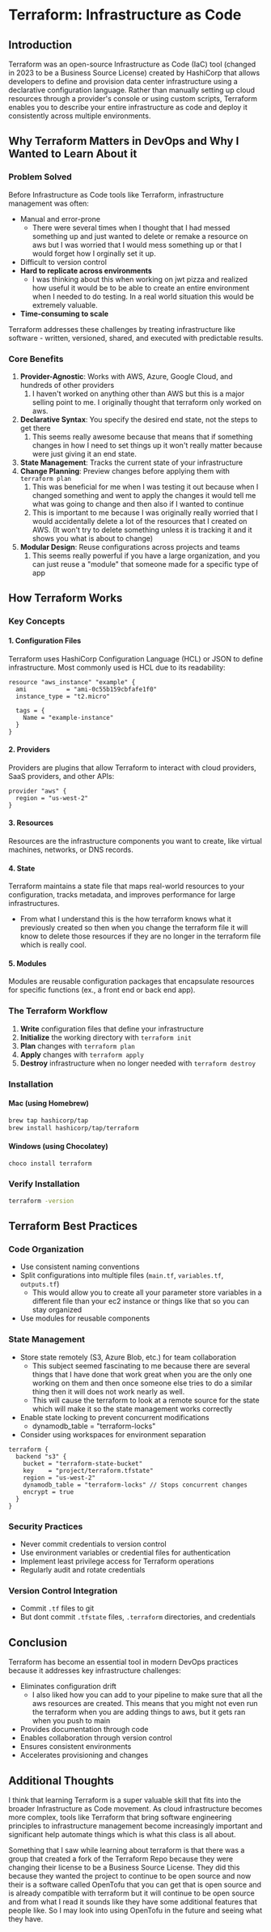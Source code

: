 # Terraform: Infrastructure as Code

## Introduction
Terraform was an open-source Infrastructure as Code (IaC) tool (changed in 2023 to be a Business Source License) created by HashiCorp that allows developers to define and provision data center infrastructure using a declarative configuration language. Rather than manually setting up cloud resources through a provider's console or using custom scripts, Terraform enables you to describe your entire infrastructure as code and deploy it consistently across multiple environments.

## Why Terraform Matters in DevOps and Why I Wanted to Learn About it

### Problem Solved
Before Infrastructure as Code tools like Terraform, infrastructure management was often:
- Manual and error-prone
  - There were several times when I thought that I had messed something up and just wanted to delete or remake a resource on aws but I was worried that I would mess something up or that I would forget how I orginally set it up.
- Difficult to version control
- **Hard to replicate across environments**
  - I was thinking about this when working on jwt pizza and realized how useful it would be to be able to create an entire environment when I needed to do testing. In a real world situation this would be extremely valuable.
- **Time-consuming to scale**

Terraform addresses these challenges by treating infrastructure like software - written, versioned, shared, and executed with predictable results.

### Core Benefits
1. **Provider-Agnostic**: Works with AWS, Azure, Google Cloud, and hundreds of other providers
   1. I haven't worked on anything other than AWS but this is a major selling point to me. I originally thought that terraform only worked on aws.
2. **Declarative Syntax**: You specify the desired end state, not the steps to get there
    1. This seems really awesome because that means that if something changes in how I need to set things up it won't really matter because were just giving it an end state.
3. **State Management**: Tracks the current state of your infrastructure
4. **Change Planning**: Preview changes before applying them with `terraform plan`
    1. This was beneficial for me when I was testing it out because when I changed something and went to apply the changes it would tell me what was going to change and then also if I wanted to continue
   2. This is important to me because I was originally really worried that I would accidentally delete a lot of the resources that I created on AWS. (It won't try to delete something unless it is tracking it and it shows you what is about to change)
5. **Modular Design**: Reuse configurations across projects and teams
   1. This seems really powerful if you have a large organization, and you can just reuse a "module" that someone made for a specific type of app

## How Terraform Works

### Key Concepts

#### 1. Configuration Files
Terraform uses HashiCorp Configuration Language (HCL) or JSON to define infrastructure. Most commonly used is HCL due to its readability:

```hcl
resource "aws_instance" "example" {
  ami           = "ami-0c55b159cbfafe1f0"
  instance_type = "t2.micro"
  
  tags = {
    Name = "example-instance"
  }
}
```

#### 2. Providers
Providers are plugins that allow Terraform to interact with cloud providers, SaaS providers, and other APIs:

```hcl
provider "aws" {
  region = "us-west-2"
}
```

#### 3. Resources
Resources are the infrastructure components you want to create, like virtual machines, networks, or DNS records.

#### 4. State
Terraform maintains a state file that maps real-world resources to your configuration, tracks metadata, and improves performance for large infrastructures.
- From what I understand this is the how terraform knows what it previously created so then when you change the terraform file it will know to delete those resources if they are no longer in the terraform file which is really cool.

#### 5. Modules
Modules are reusable configuration packages that encapsulate resources for specific functions (ex., a front end or back end app).

### The Terraform Workflow

1. **Write** configuration files that define your infrastructure
2. **Initialize** the working directory with `terraform init`
3. **Plan** changes with `terraform plan`
4. **Apply** changes with `terraform apply`
5. **Destroy** infrastructure when no longer needed with `terraform destroy`

### Installation

#### Mac (using Homebrew)
```bash
brew tap hashicorp/tap
brew install hashicorp/tap/terraform
```

#### Windows (using Chocolatey)
```bash
choco install terraform
```

### Verify Installation
```bash
terraform -version
```


## Terraform Best Practices

### Code Organization
- Use consistent naming conventions
- Split configurations into multiple files (`main.tf`, `variables.tf`, `outputs.tf`)
  - This would allow you to create all your parameter store variables in a different file than your ec2 instance or things like that so you can stay organized
- Use modules for reusable components

### State Management
- Store state remotely (S3, Azure Blob, etc.) for team collaboration
  - This subject seemed fascinating to me because there are several things that I have done that work great when you are the only one working on them and then once someone else tries to do a similar thing then it will does not work nearly as well.
  - This will cause the terraform to look at a remote source for the state which will make it so the state management works correctly
- Enable state locking to prevent concurrent modifications
  - dynamodb_table = "terraform-locks"
- Consider using workspaces for environment separation

```hcl
terraform {
  backend "s3" {
    bucket = "terraform-state-bucket"
    key    = "project/terraform.tfstate"
    region = "us-west-2"
    dynamodb_table = "terraform-locks" // Stops concurrent changes
    encrypt = true
  }
}
```

### Security Practices
- Never commit credentials to version control
- Use environment variables or credential files for authentication
- Implement least privilege access for Terraform operations
- Regularly audit and rotate credentials

### Version Control Integration
- Commit `.tf` files to git
- But dont commit `.tfstate` files, `.terraform` directories, and credentials

## Conclusion

Terraform has become an essential tool in modern DevOps practices because it addresses key infrastructure challenges:
- Eliminates configuration drift
  - I also liked how you can add to your pipeline to make sure that all the aws resources are created. This means that you might not even run the terraform when you are adding things to aws, but it gets ran when you push to main
- Provides documentation through code
- Enables collaboration through version control
- Ensures consistent environments
- Accelerates provisioning and changes

## Additional Thoughts 

I think that learning Terraform is a super valuable skill that fits into the broader Infrastructure as Code movement. As cloud infrastructure becomes more complex, tools like Terraform that bring software engineering principles to infrastructure management become increasingly important and significant help automate things which is what this class is all about. 

Something that I saw while learning about terraform is that there was a group that created a fork of the Terraform Repo because they were changing their license to be a Business Source License. They did this because they wanted the project to continue to be open source and now their is a software called OpenTofu that you can get that is open source and is already compatible with terraform but it will continue to be open source and from what I read it sounds like they have some additional features that people like. So I may look into using OpenTofu in the future and seeing what they have.

